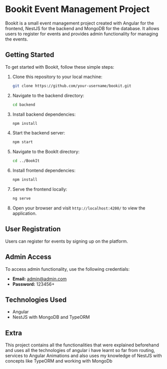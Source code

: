 # Bookit Event Management Project

Bookit is a small event management project created with Angular for the frontend, NestJS for the backend and MongoDB for the database. It allows users to register for events and provides admin functionality for managing the events.

## Getting Started

To get started with Bookit, follow these simple steps:

1. Clone this repository to your local machine:

   ```bash
   git clone https://github.com/your-username/bookit.git
   ```

2. Navigate to the backend directory:

   ```bash
   cd backend
   ```

3. Install backend dependencies:

   ```bash
   npm install
   ```

4. Start the backend server:

   ```bash
   npm start
   ```

5. Navigate to the BookIt directory:

   ```bash
   cd ../BookIt
   ```

6. Install frontend dependencies:

   ```bash
   npm install
   ```

7. Serve the frontend locally:

   ```bash
   ng serve
   ```

8. Open your browser and visit `http://localhost:4200/` to view the application.

## User Registration

Users can register for events by signing up on the platform.

## Admin Access

To access admin functionality, use the following credentials:

- **Email:** admin@admin.com
- **Password:** 123456+

## Technologies Used

- Angular
- NestJS with MongoDB and TypeORM

## Extra

This project contains all the functionalities that were explained beforehand and uses all the technologies of angular i have learnt so far from routing, services to Angular Animations and also uses my knowledge of NestJS with concepts like TypeORM and working with MongoDb
